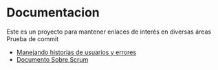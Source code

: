 # Documentacion
Este es un proyecto para mantener enlaces de interés en diversas áreas
Prueba de commit 

* [Manejando historias de usuarios y errores][1]
* [Documento Sobre Scrum](http://www.scrummanager.net/files/sm_proyecto.pdf)


[1]:http://www.alexandercowan.com/best-agile-user-story/
